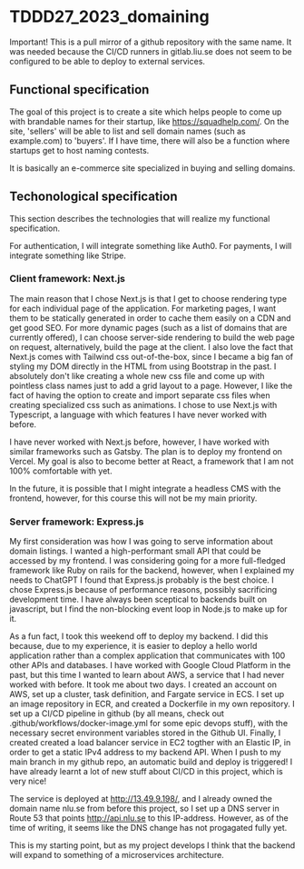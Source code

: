 # TDDD27_2023_domaining

Important! This is a pull mirror of a github repository with the same name. It was needed because the CI/CD runners in gitlab.liu.se does not seem to be configured to be able to deploy to external services.

## Functional specification

The goal of this project is to create a site which helps people to come up with brandable names for their startup, like https://squadhelp.com/.
On the site, 'sellers' will be able to list and sell domain names (such as example.com) to 'buyers'.
If I have time, there will also be a function where startups get to host naming contests.

It is basically an e-commerce site specialized in buying and selling domains.

## Techonological specification

This section describes the technologies that will realize my functional specification.

For authentication, I will integrate something like Auth0.
For payments, I will integrate something like Stripe.

### Client framework: Next.js

The main reason that I chose Next.js is that I get to choose rendering type for each individual page of the application. For marketing pages, I want them to be statically generated in order to cache them easily on a CDN and get good SEO. For more dynamic pages (such as a list of domains that are currently offered), I can choose server-side rendering to build the web page on request, alternatively, build the page at the client. I also love the fact that Next.js comes with Tailwind css out-of-the-box, since I became a big fan of styling my DOM directly in the HTML from using Bootstrap in the past. I absolutely don't like creating a whole new css file and come up with pointless class names just to add a grid layout to a page. However, I like the fact of having the option to create and import separate css files when creating specialized css such as animations. I chose to use Next.js with Typescript,  a language with which features I have never worked with before.

I have never worked with Next.js before, however, I have worked with similar frameworks such as Gatsby. The plan is to deploy my frontend on Vercel. My goal is also to become better at React, a framework that I am not 100% comfortable with yet.

In the future, it is possible that I might integrate a headless CMS with the frontend, however, for this course this will not be my main priority.

### Server framework: Express.js

My first consideration was how I was going to serve information about domain listings. I wanted a high-performant small API that could be accessed by my frontend.
I was considering going for a more full-fledged framework like Ruby on rails for the backend, however, when I explained my needs to ChatGPT I found that Express.js probably is the best choice. I chose Express.js because of performance reasons, possibly sacrificing development time. I have always been sceptical to backends built on javascript, but I find the non-blocking event loop in Node.js to make up for it.

As a fun fact, I took this weekend off to deploy my backend. I did this because, due to my experience, it is easier to deploy a hello world application rather than a complex application that communicates with 100 other APIs and databases. I have worked with Google Cloud Platform in the past, but this time I wanted to learn about AWS, a service that I had never worked with before. It took me about two days. I created an account on AWS, set up a cluster, task definition, and Fargate service in ECS. I set up an image repository in ECR, and created a Dockerfile in my own repository. I set up a CI/CD pipeline in github (by all means, check out .github/workflows/docker-image.yml for some epic devops stuff), with the necessary secret environment variables stored in the Github UI. Finally, I created created a load balancer service in EC2 togther with an Elastic IP, in order to get a static IPv4 address to my backend API. When I push to my main branch in my github repo, an automatic build and deploy is triggered! I have already learnt a lot of new stuff about CI/CD in this project, which is very nice!

The service is deployed at http://13.49.9.198/, and I already owned the domain name nlu.se from before this project, so I set up a DNS server in Route 53 that points http://api.nlu.se to this IP-address. However, as of the time of writing, it seems like the DNS change has not progagated fully yet.

This is my starting point, but as my project develops I think that the backend will expand to something of a microservices architecture.